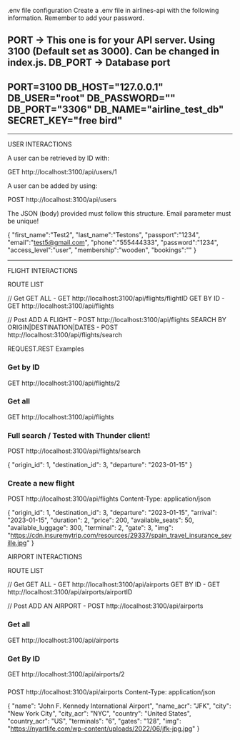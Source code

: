.env file configuration
Create a .env file in airlines-api with the following information. Remember to add your password.

PORT -> This one is for your API server. Using 3100 (Default set as 3000). Can be changed in index.js.
DB_PORT -> Database port
------------------------------------------------
PORT=3100
DB_HOST="127.0.0.1"
DB_USER="root"
DB_PASSWORD=""
DB_PORT="3306"
DB_NAME="airline_test_db"
SECRET_KEY="free bird"
------------------------------------------------


------------------------------------------------
USER INTERACTIONS


A user can be retrieved by ID with:

GET http://localhost:3100/api/users/1

A user can be added by using:


POST http://localhost:3100/api/users

The JSON (body) provided must follow this structure. Email parameter must be unique!

{
"first_name":"Test2",
"last_name":"Testons",
"passport":"1234",
"email":"test5@gmail.com",
"phone":"555444333",
"password":"1234",
"access_level":"user",
"membership":"wooden",
"bookings":""
}

------------------------------------------------

FLIGHT INTERACTIONS

ROUTE LIST

// Get
GET ALL - GET http://localhost:3100/api/flights/flightID
GET BY ID - GET http://localhost:3100/api/flights

// Post
ADD A FLIGHT - POST http://localhost:3100/api/flights
SEARCH BY ORIGIN|DESTINATION|DATES - POST http://localhost:3100/api/flights/search

REQUEST.REST Examples
### Get by ID
GET http://localhost:3100/api/flights/2

### Get all
GET http://localhost:3100/api/flights

### Full search / Tested with Thunder client!
POST http://localhost:3100/api/flights/search

{
"origin_id": 1,
"destination_id": 3,
"departure": "2023-01-15"
}

### Create a new flight
POST http://localhost:3100/api/flights
Content-Type: application/json

{
"origin_id": 1,
"destination_id": 3,
"departure": "2023-01-15",
"arrival": "2023-01-15",
"duration": 2,
"price": 200,
"available_seats": 50,
"available_luggage": 300,
"terminal": 2,
"gate": 3,
"img": "https://cdn.insuremytrip.com/resources/29337/spain_travel_insurance_seville.jpg"
}


AIRPORT INTERACTIONS

ROUTE LIST

// Get
GET ALL - GET http://localhost:3100/api/airports
GET BY ID - GET http://localhost:3100/api/airports/airportID

// Post
ADD AN AIRPORT - POST http://localhost:3100/api/airports

### Get all
GET http://localhost:3100/api/airports

### Get By ID
GET http://localhost:3100/api/airports/2

###
POST http://localhost:3100/api/airports
Content-Type: application/json

{
"name": "John F. Kennedy International Airport",
"name_acr": "JFK",
"city": "New York City",
"city_acr": "NYC",
"country": "United States",
"country_acr": "US",
"terminals": "6",
"gates": "128",
"img": "https://nyartlife.com/wp-content/uploads/2022/06/jfk-jpg.jpg"
}